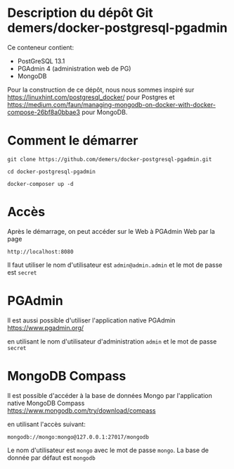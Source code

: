 # Description du dépôt Git demers/docker-postgresql-pgadmin

Ce conteneur contient:

- PostGreSQL 13.1
- PGAdmin 4 (administration web de PG)
- MongoDB

Pour la construction de ce dépôt, nous nous sommes inspiré sur https://linuxhint.com/postgresql_docker/ pour Postgres et https://medium.com/faun/managing-mongodb-on-docker-with-docker-compose-26bf8a0bbae3 pour MongoDB.

# Comment le démarrer

```
git clone https://github.com/demers/docker-postgresql-pgadmin.git

cd docker-postgresql-pgadmin

docker-composer up -d
```

# Accès

Après le démarrage, on peut accéder sur le Web à PGAdmin Web par la page

```
http://localhost:8080
```

Il faut utiliser le nom d'utilisateur est `admin@admin.admin` et le mot de passe est `secret`

# PGAdmin

Il est aussi possible d'utiliser l'application native PGAdmin https://www.pgadmin.org/

en utilisant le nom d'utilisateur d'administration `admin` et le mot de passe `secret`

# MongoDB Compass

Il est possible d'accéder à la base de données Mongo par l'application native
MongoDB Compass https://www.mongodb.com/try/download/compass

en utilisant l'accès suivant:

```
mongodb://mongo:mongo@127.0.0.1:27017/mongodb
```

Le nom d'utilisateur est `mongo` avec le mot de passe `mongo`.  La base de
donnée par défaut est `mongodb`


